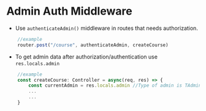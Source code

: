# Admin Auth Middleware

- Use `authenticateAdmin()` middleware in routes that needs authorization.

```ts
    //example
    router.post("/course", authenticateAdmin, createCourse)
```
- To get admin data after authorization/authentication use `res.locals.admin`

```ts
    //example
    const createCourse: Controller = async(req, res) => {
        const currentAdmin = res.locals.admin //Type of admin is TAdmin
        ...
        ...
    }
```

